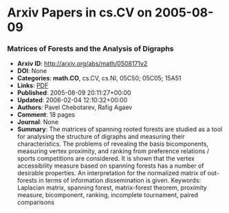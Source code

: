 # Arxiv Papers in cs.CV on 2005-08-09
### Matrices of Forests and the Analysis of Digraphs
- **Arxiv ID**: http://arxiv.org/abs/math/0508171v2
- **DOI**: None
- **Categories**: **math.CO**, cs.CV, cs.NI, 05C50; 05C05; 15A51
- **Links**: [PDF](http://arxiv.org/pdf/math/0508171v2)
- **Published**: 2005-08-09 20:11:27+00:00
- **Updated**: 2006-02-04 12:10:32+00:00
- **Authors**: Pavel Chebotarev, Rafig Agaev
- **Comment**: 18 pages
- **Journal**: None
- **Summary**: The matrices of spanning rooted forests are studied as a tool for analysing the structure of digraphs and measuring their characteristics. The problems of revealing the basis bicomponents, measuring vertex proximity, and ranking from preference relations / sports competitions are considered. It is shown that the vertex accessibility measure based on spanning forests has a number of desirable properties. An interpretation for the normalized matrix of out-forests in terms of information dissemination is given.   Keywords: Laplacian matrix, spanning forest, matrix-forest theorem, proximity measure, bicomponent, ranking, incomplete tournament, paired comparisons



